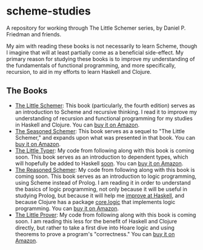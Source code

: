 # scheme-studies

A repository for working through The Little Schemer series, by Daniel P. Friedman and friends.

My aim with reading these books is not necessarily to learn Scheme, though I imagine that will at least partially come as a beneficial side-effect. My primary reason for studying these books is to improve my understanding of the fundamentals of functional programming, and more specifically, recursion, to aid in my efforts to learn Haskell and Clojure.

## The Books

* [The Little Schemer](the-little-schemer.rkt): This book (particularly, the fourth edition) serves as an introduction to Scheme and recursive thinking. I read it to improve my understanding of recursion and functional programming for my studies in Haskell and Clojure. You can [buy it on Amazon](https://www.amazon.com/Little-Schemer-Daniel-P-Friedman/dp/0262560992/ref=sr_1_1?dchild=1&keywords=the+little+schemer&qid=1616529506&sr=8-1).
* [The Seasoned Schemer](the-seasoned-schemer.rkt): This book serves as a sequel to "The Little Schemer," and expands upon what was presented in that book. You can [buy it on Amazon](https://www.amazon.com/Seasoned-Schemer-MIT-Press/dp/026256100X/ref=sr_1_1?dchild=1&keywords=the+seasoned+schemer&qid=1616529534&s=books&sr=1-1).
* [The Little Typer](): My code from following along with this book is coming soon. This book serves as an introduction to dependent types, which will hopefully be added to Haskell [soon](https://www.reddit.com/r/haskell/comments/c3jhq6/whats_the_status_on_dependent_types_in_ghc_as_of/ers0ifl?utm_source=share&utm_medium=web2x&context=3). You can [buy it on Amazon](https://www.amazon.com/Little-Typer-MIT-Press/dp/0262536439/ref=sr_1_1?dchild=1&keywords=the+little+typer&qid=1616529610&s=books&sr=1-1).
* [The Reasoned Schemer](): My code from following along with this book is coming soon. This book serves as an introduction to logic programming, using Scheme instead of Prolog. I am reading it in order to understand the basics of logic programming, not only because it will be useful in studying Prolog, but because it will help me [improve at Haskell](https://kseo.github.io/posts/2014-02-17-learning-prolog-to-be-a-better-haskell-programmer.html), and because Clojure has a package [core.logic](https://github.com/clojure/core.logic) that implements logic programming. You can [buy it on Amazon](https://www.amazon.com/Reasoned-Schemer-MIT-Press/dp/0262535513/ref=sr_1_1?dchild=1&keywords=the+reasoned+schemer&qid=1616529636&s=books&sr=1-1).
* [The Little Prover](): My code from following along with this book is coming soon. I am reading this less for the benefit of Haskell and Clojure directly, but rather to take a first dive into Hoare logic and using theorems to prove a program's "correctness." You can [buy it on Amazon](https://www.amazon.com/Little-Prover-MIT-Press/dp/0262527952/ref=sr_1_1?dchild=1&keywords=the+little+prover&qid=1616529718&s=books&sr=1-1).
